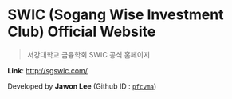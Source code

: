# SWIC (Sogang Wise Investment Club) Official Website

> 서강대학교 금융학회 SWIC 공식 홈페이지

**Link**: http://sgswic.com/

Developed by **Jawon Lee** (Github ID : [`pfcvma`](https://github.com/pfcvma))
